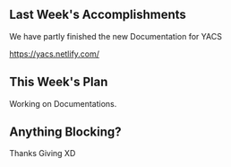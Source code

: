 ## Last Week's Accomplishments

We have partly finished the new Documentation for YACS

https://yacs.netlify.com/

## This Week's Plan

Working on Documentations.

## Anything Blocking?

Thanks Giving XD
